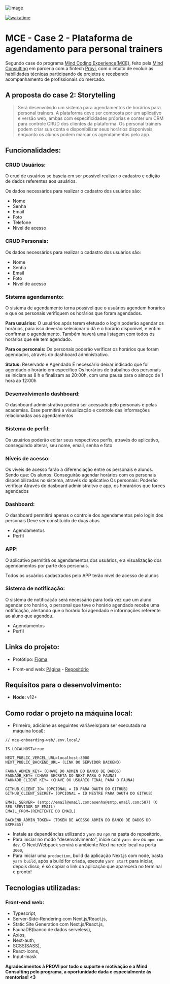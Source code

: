 ![image](https://user-images.githubusercontent.com/3879613/125519551-d46b63ee-50c5-4ead-be19-a911043df2a6.png)

[![wakatime](https://wakatime.com/badge/github/savio591/mce-mind-web.svg)](https://wakatime.com/badge/github/savio591/mce-mind-web)
# MCE - Case 2 - Plataforma de agendamento para personal trainers

Segundo case do programa [Mind Coding Experience(MCE)](https://conteudos.provi.com.br/mind-coding-experience/), feito pela [Mind Consulting](https://mindconsulting.com.br/) em parceria com a fintech [Provi](https://provi.com.br), com o intuito de evoluir as habilidades técnicas participando de projetos e recebendo acompanhamento de profissionais do mercado.

## A proposta do case 2: Storytelling

> Será desenvolvido um sistema para agendamentos de horários para personal trainers. A plataforma deve ser composta por um aplicativo e versão web, ambas com especificidades próprias e conter um CRM para controle CRUD dos clientes da plataforma. Os personal trainers podem criar sua conta e disponibilizar seus horários disponíveis, enquanto os alunos podem marcar os agendamentos pelo app.

## Funcionalidades:

### CRUD Usuários:

O crud de usuários se baseia em ser possível realizar o cadastro e edição de dados referentes aos usuários.

Os dados necessários para realizar o cadastro dos usuários são:
* Nome
* Senha
* Email
* Foto
* Telefone
* Nível de acesso

### CRUD Personais:

Os dados necessários para realizar o cadastro dos usuários são:
* Nome
* Senha
* Email
* Foto
* Nível de acesso

### Sistema agendamento:

O sistema de agendamento torna possível que o usuários agendem horários e que os personais verifiquem os horários que foram agendados. 

**Para usuários:** O usuários após terem efetuado o login poderão agendar os horários, para isso deverão selecionar o dá e o horário disponível, e enfim confirmar o agendamento. Também haverá uma listagem com todos os horários que ele tem agendado. 

**Para os personais:** Os personais poderão verificar os horários que foram agendados, através do dashboard administrativo. 

**Status:** Reservado e Agendado É necessário deixar indicado que foi agendado o horário em especifico Os horários de trabalhos dos personais se iniciam as 8 h e finalizam as 20:00h, com uma pausa para o almoço de 1 hora ao 12:00h 

### Desenvolvimento dashboard:

O dashboard administrativo poderá ser acessado pelo personais e pelas academias. Esse permitirá a visualização e controle das informações relacionadas aos agendamentos 

### Sistema de perfil:

Os usuários poderão editar seus respectivos perfis, através do aplicativo, conseguindo alterar, seu nome, email, senha e foto 

### Níveis de acesso:

Os viveis de acesso farão a diferenciação entre os personais e alunos. Sendo que: Os alunos: Conseguirão agendar horários com os personais disponibilizadas no sistema, através do aplicativo Os personais: Poderão verificar Através do dasboard administraitvo e app, os horarários que forces agendados 

### Dashboard:

O dashboard permitirá apenas o controle dos agendamentos pelo login dos personais Deve ser constituido de duas abas 
* Agendamentos
* Perfil

### APP:

O aplicativo permitirá os agendamentos dos usuários, e a visualização dos agendamentos por parte dos personais. 

Todos os usuários cadastrados pelo APP terão nível de acesso de alunos 

### Sistema de notificação:

O sistema de notificação será necessário para toda vez que um aluno agendar oro horário, o personal que teve o horário agendado recebe uma notificação, alertando que o horário foi agendado e informações referente ao aluno que agendou. 

* Agendamentos
* Perfil

## Links do projeto:

* Protótipo: [Figma](https://www.figma.com/file/9HhQUDxESVIvBC0tJJszt8/Case-MCE?node-id=0%3A1?)

* Front-end web: [Página](https://mce-mind.vercel.app) - [Repositório](https://github.com/savio591/mce-mind-web)

## Requisitos para o desenvolvimento:
* **Node:** v12+

## Como rodar o projeto na máquina local:

* Primeiro, adicione as seguintes variáveis(para ser executada na máquina local):
```.env
// mce-onboarding-web/.env.local/

IS_LOCALHOST=true

NEXT_PUBLIC_VERCEL_URL=localhost:3000
NEXT_PUBLIC_BACKEND_URL= (LINK DO SERVIDOR BACKEND)

FAUNA_ADMIN_KEY= (CHAVE DO ADMIN DO BANCO DE DADOS)
FAUNADB_KEY= (CHAVE SECRETA DO NEXT PARA O FAUNA)
FAUNADB_CLIENT_KEY= (CHAVE DO USUÁRIO FINAL PARA O FAUNA)

GITHUB_CLIENT_ID= (OPCIONAL = ID PARA OAUTH DO GITHUB)
GITHUB_CLIENT_SECRET= (OPCIONAL = ID MESTRE PARA OAUTH DO GITHUB)

EMAIL_SERVER= (smtp://email@email.com:asenha@smtp.email.com:587) (O SEU SERVIDOR DE EMAIL)
EMAIL_FROM=(REMETENTE DO EMAIL)

BACKEND_ADMIN_TOKEN= (TOKEN DE ACESSO ADMIN DO BANCO DE DADOS DO EXPRESS)
```

* Instale as dependências utilizando ``yarn`` ou ``npm`` na pasta do repositório,
* Para iniciar no modo "desenvolvimento", inicie com ``yarn dev`` ou `npm run dev`. O Next/Webpack servirá o ambiente Next na rede local na porta ``3000``,
* Para iniciar uma `production`, build da aplicação Next.js com node, basta ``yarn build``, após a build for criada, execute ``yarn start`` para iniciar, depois disso, é só copiar o link da aplicação que aparecerá no terminal e pronto!

## Tecnologias utilizadas:

### Front-end web:

- Typescript,
- Server-Side-Rendering com Next.js/React.js,
- Static Site Generation com Next.js/React.js,
- FaunaDB(banco de dados serveless),
- Axios,
- Next-auth,
- SCSS(SASS),
- React-icons,
- Input-mask

**Agradecimentos à PROVI por todo o suporte e motivação e a Mind Consulting pelo programa, a oportunidade dada e especialmente às mentorias! <3**

